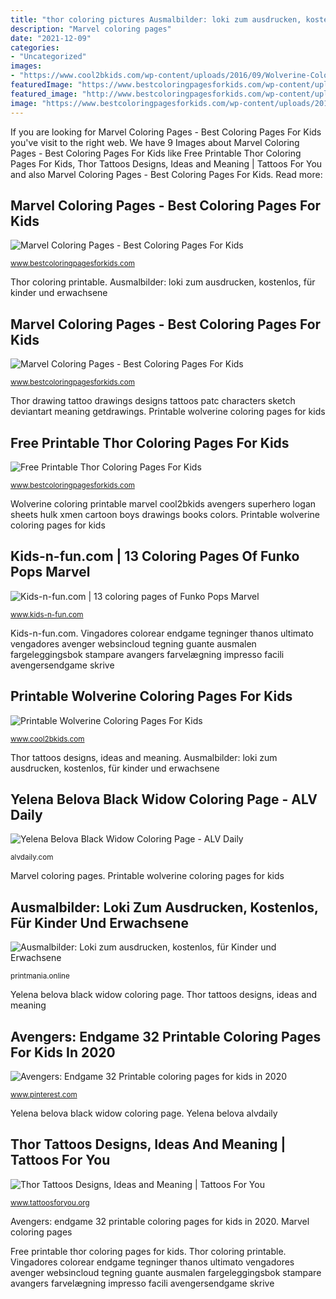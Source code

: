 ```yaml
---
title: "thor coloring pictures Ausmalbilder: loki zum ausdrucken, kostenlos, für kinder und erwachsene"
description: "Marvel coloring pages"
date: "2021-12-09"
categories:
- "Uncategorized"
images:
- "https://www.cool2bkids.com/wp-content/uploads/2016/09/Wolverine-Coloring-Pages-Free-Printable.jpg"
featuredImage: "https://www.bestcoloringpagesforkids.com/wp-content/uploads/2013/07/Thor-Coloring-Pages-Kids.jpg"
featured_image: "http://www.bestcoloringpagesforkids.com/wp-content/uploads/2018/03/Marvel-Coloring-Pages-Free-746x1024.jpg"
image: "https://www.bestcoloringpagesforkids.com/wp-content/uploads/2013/07/Thor-Coloring-Pages-Kids.jpg"
---
```


If you are looking for Marvel Coloring Pages - Best Coloring Pages For Kids you've visit to the right web. We have 9 Images about Marvel Coloring Pages - Best Coloring Pages For Kids like Free Printable Thor Coloring Pages For Kids, Thor Tattoos Designs, Ideas and Meaning | Tattoos For You and also Marvel Coloring Pages - Best Coloring Pages For Kids. Read more:

## Marvel Coloring Pages - Best Coloring Pages For Kids

![Marvel Coloring Pages - Best Coloring Pages For Kids](http://www.bestcoloringpagesforkids.com/wp-content/uploads/2018/03/Color-Marvel-Characters-724x1024.jpg "Marvel coloring pages")

<small>www.bestcoloringpagesforkids.com</small>

Thor coloring printable. Ausmalbilder: loki zum ausdrucken, kostenlos, für kinder und erwachsene

## Marvel Coloring Pages - Best Coloring Pages For Kids

![Marvel Coloring Pages - Best Coloring Pages For Kids](http://www.bestcoloringpagesforkids.com/wp-content/uploads/2018/03/Marvel-Coloring-Pages-Free-746x1024.jpg "Thor coloring printable")

<small>www.bestcoloringpagesforkids.com</small>

Thor drawing tattoo drawings designs tattoos patc characters sketch deviantart meaning getdrawings. Printable wolverine coloring pages for kids

## Free Printable Thor Coloring Pages For Kids

![Free Printable Thor Coloring Pages For Kids](https://www.bestcoloringpagesforkids.com/wp-content/uploads/2013/07/Thor-Coloring-Pages-Kids.jpg "Wolverine coloring printable marvel cool2bkids avengers superhero logan sheets hulk xmen cartoon boys drawings books colors")

<small>www.bestcoloringpagesforkids.com</small>

Wolverine coloring printable marvel cool2bkids avengers superhero logan sheets hulk xmen cartoon boys drawings books colors. Printable wolverine coloring pages for kids

## Kids-n-fun.com | 13 Coloring Pages Of Funko Pops Marvel

![Kids-n-fun.com | 13 coloring pages of Funko Pops Marvel](http://www.kids-n-fun.com/kleurplaatjes/funko-pops-marvel/thumb/Spiderman.jpg "Vingadores colorear endgame tegninger thanos ultimato vengadores avenger websincloud tegning guante ausmalen fargeleggingsbok stampare avangers farvelægning impresso facili avengersendgame skrive")

<small>www.kids-n-fun.com</small>

Kids-n-fun.com. Vingadores colorear endgame tegninger thanos ultimato vengadores avenger websincloud tegning guante ausmalen fargeleggingsbok stampare avangers farvelægning impresso facili avengersendgame skrive

## Printable Wolverine Coloring Pages For Kids

![Printable Wolverine Coloring Pages For Kids](https://www.cool2bkids.com/wp-content/uploads/2016/09/Wolverine-Coloring-Pages-Free-Printable.jpg "Kleurplaat kolorowanki endgame yoda weasley kleurplaten stemmen stimmen")

<small>www.cool2bkids.com</small>

Thor tattoos designs, ideas and meaning. Ausmalbilder: loki zum ausdrucken, kostenlos, für kinder und erwachsene

## Yelena Belova Black Widow Coloring Page - ALV Daily

![Yelena Belova Black Widow Coloring Page - ALV Daily](https://alvdaily.com/wp-content/uploads/2021/04/yelena-belova-black-widow-coloring-page-1448x2048.jpg "Yelena belova alvdaily")

<small>alvdaily.com</small>

Marvel coloring pages. Printable wolverine coloring pages for kids

## Ausmalbilder: Loki Zum Ausdrucken, Kostenlos, Für Kinder Und Erwachsene

![Ausmalbilder: Loki zum ausdrucken, kostenlos, für Kinder und Erwachsene](https://printmania.online/wp-content/uploads/2017/06/Loki10.jpg "Thor coloring printable")

<small>printmania.online</small>

Yelena belova black widow coloring page. Thor tattoos designs, ideas and meaning

## Avengers: Endgame 32 Printable Coloring Pages For Kids In 2020

![Avengers: Endgame 32 Printable coloring pages for kids in 2020](https://i.pinimg.com/736x/ac/71/5a/ac715afa52f4a5a1e9fce7777208b6c3.jpg "Vingadores colorear endgame tegninger thanos ultimato vengadores avenger websincloud tegning guante ausmalen fargeleggingsbok stampare avangers farvelægning impresso facili avengersendgame skrive")

<small>www.pinterest.com</small>

Yelena belova black widow coloring page. Yelena belova alvdaily

## Thor Tattoos Designs, Ideas And Meaning | Tattoos For You

![Thor Tattoos Designs, Ideas and Meaning | Tattoos For You](https://www.tattoosforyou.org/wp-content/uploads/2016/10/Thor-Tattoo-Drawing.jpg "Kleurplaat kolorowanki endgame yoda weasley kleurplaten stemmen stimmen")

<small>www.tattoosforyou.org</small>

Avengers: endgame 32 printable coloring pages for kids in 2020. Marvel coloring pages

Free printable thor coloring pages for kids. Thor coloring printable. Vingadores colorear endgame tegninger thanos ultimato vengadores avenger websincloud tegning guante ausmalen fargeleggingsbok stampare avangers farvelægning impresso facili avengersendgame skrive
